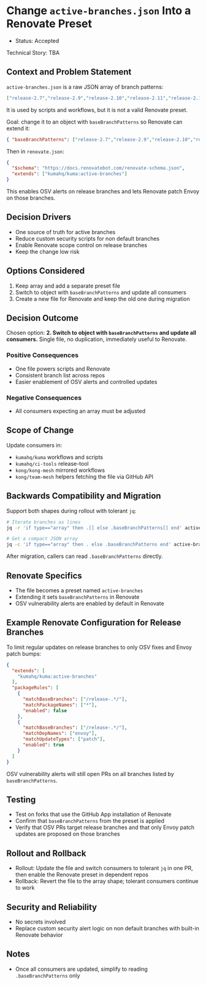 # Change `active-branches.json` Into a Renovate Preset

* Status: Accepted

Technical Story: TBA

## Context and Problem Statement

`active-branches.json` is a raw JSON array of branch patterns:

```json
["release-2.7","release-2.9","release-2.10","release-2.11","release-2.12","master"]
```

It is used by scripts and workflows, but it is not a valid Renovate preset.

Goal: change it to an object with `baseBranchPatterns` so Renovate can extend it:

```json
{ "baseBranchPatterns": ["release-2.7","release-2.9","release-2.10","release-2.11","release-2.12","master"] }
```

Then in `renovate.json`:

```json
{
  "$schema": "https://docs.renovatebot.com/renovate-schema.json",
  "extends": ["kumahq/kuma:active-branches"]
}
```

This enables OSV alerts on release branches and lets Renovate patch Envoy on those branches.

## Decision Drivers

* One source of truth for active branches
* Reduce custom security scripts for non default branches
* Enable Renovate scope control on release branches
* Keep the change low risk

## Options Considered

1. Keep array and add a separate preset file
2. Switch to object with `baseBranchPatterns` and update all consumers
3. Create a new file for Renovate and keep the old one during migration

## Decision Outcome

Chosen option: **2. Switch to object with `baseBranchPatterns` and update all consumers.**
Single file, no duplication, immediately useful to Renovate.

### Positive Consequences

* One file powers scripts and Renovate
* Consistent branch list across repos
* Easier enablement of OSV alerts and controlled updates

### Negative Consequences

* All consumers expecting an array must be adjusted

## Scope of Change

Update consumers in:

* `kumahq/kuma` workflows and scripts
* `kumahq/ci-tools` release-tool
* `kong/kong-mesh` mirrored workflows
* `kong/team-mesh` helpers fetching the file via GitHub API

## Backwards Compatibility and Migration

Support both shapes during rollout with tolerant `jq`:

```bash
# Iterate branches as lines
jq -r 'if type=="array" then .[] else .baseBranchPatterns[] end' active-branches.json

# Get a compact JSON array
jq -c 'if type=="array" then . else .baseBranchPatterns end' active-branches.json
```

After migration, callers can read `.baseBranchPatterns` directly.

## Renovate Specifics

* The file becomes a preset named `active-branches`
* Extending it sets `baseBranchPatterns` in Renovate
* OSV vulnerability alerts are enabled by default in Renovate

## Example Renovate Configuration for Release Branches

To limit regular updates on release branches to only OSV fixes and Envoy patch bumps:

```json
{
  "extends": [
    "kumahq/kuma:active-branches"
  ],
  "packageRules": [
    {
      "matchBaseBranches": ["/release-.*/"],
      "matchPackageNames": ["*"],
      "enabled": false
    },
    {
      "matchBaseBranches": ["/release-.*/"],
      "matchDepNames": ["envoy"],
      "matchUpdateTypes": ["patch"],
      "enabled": true
    }
  ]
}
```

OSV vulnerability alerts will still open PRs on all branches listed by `baseBranchPatterns`.

## Testing

* Test on forks that use the GitHub App installation of Renovate
* Confirm that `baseBranchPatterns` from the preset is applied
* Verify that OSV PRs target release branches and that only Envoy patch updates are proposed on those branches

## Rollout and Rollback

* Rollout: Update the file and switch consumers to tolerant `jq` in one PR, then enable the Renovate preset in dependent repos
* Rollback: Revert the file to the array shape; tolerant consumers continue to work

## Security and Reliability

* No secrets involved
* Replace custom security alert logic on non default branches with built-in Renovate behavior

## Notes

* Once all consumers are updated, simplify to reading `.baseBranchPatterns` only
